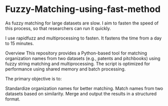 # Fuzzy-Matching-using-fast-method
As fuzzy matching for large datasets are slow. I aim to fasten the speed of this process, so that researchers can run it quickly. 

I use rapidfuzz and multiprocessing to fasten. It fastens the time from a day to 15 minutes.

Overview
This repository provides a Python-based tool for matching organization names from two datasets (e.g., patents and pitchbooks) using fuzzy string matching and multiprocessing. The script is optimized for performance using shared memory and batch processing.

The primary objective is to:

Standardize organization names for better matching.
Match names from two datasets based on similarity.
Merge and output the results in a structured format.

